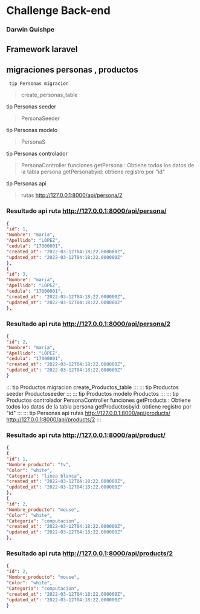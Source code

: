 # Challenge Back-end
### Darwin Quishpe
## Framework laravel
## migraciones personas , productos

     tip Personas migracion
   > create_personas_table

 tip Personas seeder
   > PersonaSeeder

 tip Personas modelo
   > PersonaS

 tip Personas controlador
  >  PersonaController
   > funciones
   > getPersona : Obtiene todos los datos de la tabla persona
   > getPersonabyid: obtiene registro por "id"

 tip Personas api
   > rutas
   > http://127.0.0.1:8000/api/persona/2

### Resultado api ruta   http://127.0.0.1:8000/api/persona/
```json
{
"id": 1,
"Nombre": "maria",
"Apellido": "LÓPEZ",
"cedula": "17000001",
"created_at": "2022-03-12T04:18:22.000000Z",
"updated_at": "2022-03-12T04:18:22.000000Z"
},
{
"id": 3,
"Nombre": "maria",
"Apellido": "LÓPEZ",
"cedula": "17000001",
"created_at": "2022-03-12T04:18:22.000000Z",
"updated_at": "2022-03-12T04:18:22.000000Z"
},

```
### Resultado api ruta   http://127.0.0.1:8000/api/persona/2
```json
{
"id": 2,
"Nombre": "maria",
"Apellido": "LÓPEZ",
"cedula": "17000001",
"created_at": "2022-03-12T04:18:22.000000Z",
"updated_at": "2022-03-12T04:18:22.000000Z"
}
```

::: tip Productos migracion
    create_Productos_table
:::
::: tip Productos seeder
    Productoseeder
:::
::: tip Productos modelo
    Productos
:::
::: tip Productos controlador
    PersonaController
    funciones
    getProducts : Obtiene todos los datos de la tabla persona
    getProductosbyid: obtiene registro por "id"
:::
::: tip Personas api
    rutas
    http://127.0.0.1:8000/api/products/
    http://127.0.0.1:8000/api/products/2
:::
### Resultado api ruta   http://127.0.0.1:8000/api/product/
```json
{
{
"id": 1,
"Nombre_producto": "tv",
"Color": "white",
"Categoria": "linea blanca",
"created_at": "2022-03-12T04:18:22.000000Z",
"updated_at": "2022-03-12T04:18:22.000000Z"
},
{
"id": 2,
"Nombre_producto": "mouse",
"Color": "white",
"Categoria": "computacion",
"created_at": "2022-03-12T04:18:22.000000Z",
"updated_at": "2022-03-12T04:18:22.000000Z"
},

```
### Resultado api ruta   http://127.0.0.1:8000/api/products/2
```json
{
"id": 2,
"Nombre_producto": "mouse",
"Color": "white",
"Categoria": "computacion",
"created_at": "2022-03-12T04:18:22.000000Z",
"updated_at": "2022-03-12T04:18:22.000000Z"
}
```